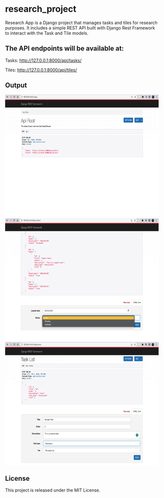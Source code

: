 # research_project

Research App is a Django project that manages tasks and tiles for research purposes. It includes a simple REST API built with Django Rest Framework to interact with the Task and Tile models.


## The API endpoints will be available at:

Tasks: http://127.0.0.1:8000/api/tasks/

Tiles: http://127.0.0.1:8000/api/tiles/

## Output

<img src="output/Screenshot 2023-03-21 at 15.46.07.png" alt="Output Image" width="500" height="400">
<img src="output/Screenshot 2023-03-21 at 15.46.18.png" alt="Output Image" width="500" height="400">
<img src="output/Screenshot 2023-03-21 at 15.45.57.png" alt="Output Image" width="500" height="400">


## License
This project is released under the MIT License.
